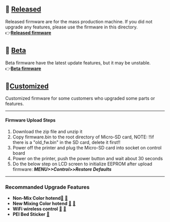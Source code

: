 ## :file_folder: [Released](./released/)
Released firmware are for the mass production machine. If you did not upgrade any features, please use the firmware in this directory.    
:point_right:[**Released firmware**](./Released/readme.md)
 
## :file_folder: [Beta](./beta/)
Beta firmware have the latest update features, but it may be unstable.    
:point_right:[**Beta firmware**](./Beta/readme.md)

## :file_folder:[Customized](./customized/)
Customized firmware for some customers who upgraded some parts or features.

----
#### Firmware Upload Steps  
1. Download the zip file and unzip it
2. Copy firmware.bin to the root directory of Micro-SD card, 
NOTE: !!if there is a "old_fw.bin" in the SD card, delete it first!!
3. Power off the printer and plug the Micro-SD card into socket on control board
4. Power on the printer, push the power button and wait about 30 seconds
5. Do the below step on LCD screen to initialize EEPROM after upload firmware: ***MENU>>Control>>Restore Defaults***

-----
### Recommanded Upgrade Features
- **Non-Mix Color hotend**[:gift:](https://www.aliexpress.com/item/3256802765462947.html) [:gift:](https://bit.ly/39qDtKp)
- **New Mixing Color hotend** [:gift:](https://bit.ly/3QhWJtf) [:gift:](https://www.aliexpress.com/item/1005004547646195.html)
- **WiFi wireless control** [:gift:](https://bit.ly/3rB7mx1)  [:gift:](https://www.aliexpress.com/item/3256802192236737.html)   
- **PEI Bed Sticker** [:gift:](http://bit.ly/3GbI9Sr)


